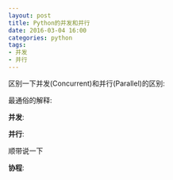 ```yaml
---
layout: post
title: Python的并发和并行
date: 2016-03-04 16:00
categories: python
tags:
- 并发
- 并行
---
```


区别一下并发(Concurrent)和并行(Parallel)的区别:

最通俗的解释:

**并发**: 

**并行**: 

顺带说一下

**协程**: 
